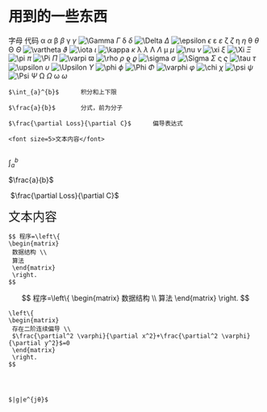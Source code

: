 # 用到的一些东西

字母 代码   α $\alpha$  β $\beta$  γ $\gamma$  ![\Gamma](https://math.jianshu.com/math?formula=%5CGamma) $\Gamma$  δ $\delta$  ![\Delta](https://math.jianshu.com/math?formula=%5CDelta) $\Delta$  ![\epsilon](https://math.jianshu.com/math?formula=%5Cepsilon) $\epsilon$  ε $\varepsilon$  ζ $\zeta$  η $\eta$  θ $\theta$  Θ $\Theta$  ![\vartheta](https://math.jianshu.com/math?formula=%5Cvartheta) $\vartheta$  ![\iota](https://math.jianshu.com/math?formula=%5Ciota) $\iota$  ![\kappa](https://math.jianshu.com/math?formula=%5Ckappa) $\kappa$  λ $\lambda$  Λ $\Lambda$  μ $\mu$  ![\nu](https://math.jianshu.com/math?formula=%5Cnu) $\nu$  ![\xi](https://math.jianshu.com/math?formula=%5Cxi) $\xi$  ![\Xi](https://math.jianshu.com/math?formula=%5CXi) $\Xi$  ![\pi](https://math.jianshu.com/math?formula=%5Cpi) $\pi$  ![\Pi](https://math.jianshu.com/math?formula=%5CPi) $\Pi$  ![\varpi](https://math.jianshu.com/math?formula=%5Cvarpi) $\varpi$  ![\rho](https://math.jianshu.com/math?formula=%5Crho) $\rho$  ϱ $\varrho$  ![\sigma](https://math.jianshu.com/math?formula=%5Csigma) $\sigma$  ![\Sigma](https://math.jianshu.com/math?formula=%5CSigma) $\Sigma$  ς $\varsigma$  ![\tau](https://math.jianshu.com/math?formula=%5Ctau) $\tau$  ![\upsilon](https://math.jianshu.com/math?formula=%5Cupsilon) $\upsilon$  ![\Upsilon](https://math.jianshu.com/math?formula=%5CUpsilon) $\Upsilon$  ![\phi](https://math.jianshu.com/math?formula=%5Cphi) $\phi$  ![\Phi](https://math.jianshu.com/math?formula=%5CPhi) $\Phi$  ![\varphi](https://math.jianshu.com/math?formula=%5Cvarphi) $\varphi$  ![\chi](https://math.jianshu.com/math?formula=%5Cchi) $\chi$  ![\psi](https://math.jianshu.com/math?formula=%5Cpsi) $\psi$  ![\Psi](https://math.jianshu.com/math?formula=%5CPsi) $\Psi$  Ω $\Omega$  ω $\omega$



~~~
$\int_{a}^{b}$		积分和上下限

$\frac{a}{b}$		分式，前为分子

$\frac{\partial Loss}{\partial C}$		偏导表达式

<font size=5>文本内容</font>
	
~~~

$\int_{a}^{b}$



$\frac{a}{b}$



​	$\frac{\partial Loss}{\partial C}$



<font size=5>文本内容</font>

~~~
$$ 程序=\left\{
\begin{matrix}
 数据结构 \\
 算法
 \end{matrix}
 \right.
$$
~~~

$$ 程序=\left\{
\begin{matrix}
 数据结构 \\
 算法
 \end{matrix}
 \right.
$$
``````
\left\{
\begin{matrix}
 存在二阶连续偏导 \\
 $\frac{\partial^2 \varphi}{\partial x^2}+\frac{\partial^2 \varphi}{\partial y^2}$=0
 \end{matrix}
 \right.
$$
``````


``````



$|g|e^{jθ}$



